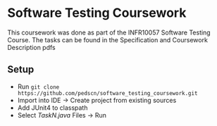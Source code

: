 # Software Testing Coursework
This coursework was done as part of the INFR10057 Software Testing Course. The tasks can be found in the Specification and Coursework Description pdfs

## Setup
- Run `git clone https://github.com/pedscn/software_testing_coursework.git`
- Import into IDE -> Create project from existing sources
- Add JUnit4 to classpath
- Select *TaskN.java* Files -> Run
